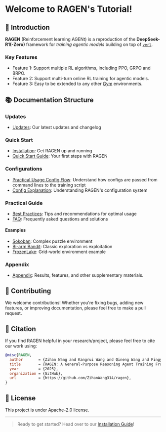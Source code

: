 # Welcome to RAGEN's Tutorial!

## 🚀 Introduction

**RAGEN** (Reinforcement learning AGENt) is a reproduction of the **DeepSeek-R1(-Zero)** framework for *training agentic models* building on top of [`verl`](https://github.com/volcengine/verl).

### Key Features

- Feature 1: Support multiple RL algorithms, including PPO, GRPO and BRPO.
- Feature 2: Support multi-turn online RL training for agentic models.
- Feature 3: Easy to be extended to any other [Gym](https://gymnasium.farama.org/) environments.

## 📚 Documentation Structure

### Updates
- [Updates](updates.md): Our latest updates and changelog

### Quick Start
- [Installation](quickstart/installation.md): Get RAGEN up and running
- [Quick Start Guide](quickstart/quick_start.md): Your first steps with RAGEN

### Configurations
- [Practical Usage Config Flow](configurations/config_flow.md): Understand how configs are passed from command lines to the training script
- [Config Explanation](configurations/config_exp1.md): Understanding RAGEN's configuration system


### Practical Guide
- [Best Practices](practical_guide/best_practices.md): Tips and recommendations for optimal usage
- [FAQ](practical_guide/faq.md): Frequently asked questions and solutions

#### Examples
- [Sokoban](practical_guide/examples/sokoban.md): Complex puzzle environment
- [Bi-arm Bandit](practical_guide/examples/bi_arm_bandit.md): Classic exploration vs exploitation
- [FrozenLake](practical_guide/examples/frozenlake.md): Grid-world environment example

### Appendix
- [Appendix](appendix.md): Results, features, and other supplementary materials.

## 🤝 Contributing

We welcome contributions! Whether you're fixing bugs, adding new features, or improving documentation, please feel free to make a pull request.

## 📖 Citation

If you find RAGEN helpful in your research/project, please feel free to cite our work using:

```bibtex
@misc{RAGEN,
  author       = {Zihan Wang and Kangrui Wang and Qineng Wang and Pingyue Zhang and Manling Li},
  title        = {RAGEN: A General-Purpose Reasoning Agent Training Framework},
  year         = {2025},
  organization = {GitHub},
  url          = {https://github.com/ZihanWang314/ragen},
}
```

## 📝 License

This project is under Apache-2.0 license.

---

> Ready to get started? Head over to our [Installation Guide](quickstart/installation.md)!